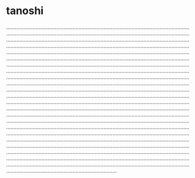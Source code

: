 # tanoshi

...............................................................................................................................................................................................................................................................................................................................................................................................................................................................................................................................................................................................................................................................................................................................................................................................................................................................................................................................................................................................................................................................................................................................................................................................................................................................................................................................................................................................................................................................................................................................................................................................................................................................................................................................................................................................................................................................................................................................................................................................................................................................................................................................................................................................................................................................................................................................................................................................................................................................................................................................................................................................................................................................................................................................................................................................................................................................................................................................................................................................................................................